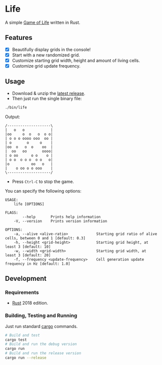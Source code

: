 # Life

A simple [Game of Life](https://en.wikipedia.org/wiki/Conway%27s_Game_of_Life) written in Rust.

## Features

- [x] Beautifully display grids in the console!
- [x] Start with a new randomized grid.
- [x] Customize starting grid width, height and amount of living cells.
- [x] Customize grid update frequency.

## Usage

- Download & unzip the [latest release](https://github.com/splo/life/releases/latest).
- Then just run the single binary file:

```bash
./bin/life
```

Output:

```
/--------------------\
|   o   o            |
|oo     o  o   o  o o|
| o o o oooo ooo  oo |
| o       o     o    |
|oo  o   o  o    oo  |
|  oo   oo       oooo|
| o oo      o o    o |
| o o  o o o  o o   o|
|o          oo   o   |
|    o oo o o ooo    |
\--------------------/
```

- Press `Ctrl-C` to stop the game.

You can specify the following options:

```
USAGE:
    life [OPTIONS]

FLAGS:
        --help       Prints help information
    -V, --version    Prints version information

OPTIONS:
    -a, --alive <alive-ratio>             Starting grid ratio of alive cells, between 0 and 1 [default: 0.3]
    -h, --height <grid-height>            Starting grid height, at least 3 [default: 10]
    -w, --width <grid-width>              Starting grid width, at least 3 [default: 20]
    -f, --frequency <update-frequency>    Cell generation update frequency in Hz [default: 1.0]
```

## Development

### Requirements

- [Rust](https://rustup.rs/) 2018 edition.

### Building, Testing and Running

Just run standard [cargo](https://doc.rust-lang.org/cargo/) commands.

```bash
# Build and test
cargo test
# Build and run the debug version
cargo run
# Build and run the release version
cargo run --release
```
